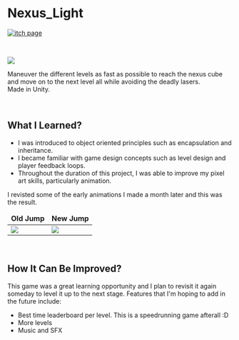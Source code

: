 # Nexus_Light
[![itch page](https://img.shields.io/badge/Itch.io-FA5C5C?style=for-the-badge&logo=itchdotio&logoColor=white)](https://wassomi.itch.io/nexus-light)  

<br>  

![](https://github.com/Waseem-Alkasbutrus/Nexus_Light/blob/master/GitHub%20Assets/Level%201%20Demo.gif?raw=true)  

Maneuver the different levels as fast as possible to reach the nexus cube and move on to the next level all while avoiding the deadly lasers.  
Made in Unity.

<br>

## What I Learned?
- I was introduced to object oriented principles such as encapsulation and inheritance.
- I became familiar with game design concepts such as level design and player feedback loops.
- Throughout the duration of this project, I was able to improve my pixel art skills, particularly animation. 

I revisted some of the early animations I made a month later and this was the result.
<table style="border: none;">
	<thead>
		<td>
			<b>Old Jump</b>
		</td>
		<td>
			<b>New Jump</b>
		</td>
	</thead>
	<tr>
		<td>
			<img src="https://github.com/Waseem-Alkasbutrus/Nexus_Light/blob/master/GitHub%20Assets/Player_Old_Jump.gif?raw=true">
		</td>
		<td>
			<img src="https://github.com/Waseem-Alkasbutrus/Nexus_Light/blob/master/GitHub%20Assets/Player_Jump.gif?raw=true">
		</td>
	</tr>
</table>

<br>

## How It Can Be Improved?
This game was a great learning opportunity and I plan to revisit it again someday to level it up to the next stage. Features that I'm hoping to add in the future include:
- Best time leaderboard per level. This is a speedrunning game afterall :D
- More levels
- Music and SFX
